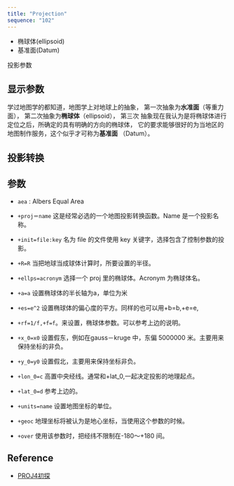 ```yaml
---
title: "Projection"
sequence: "102"
---
```


- 椭球体(ellipsoid)
- 基准面(Datum)

投影参数

## 显示参数

学过地图学的都知道，地图学上对地球上的抽象，
第一次抽象为**水准面**（等重力面），
第二次抽象为**椭球体**（ellipsoid），
第三次 抽象现在我认为是将椭球体进行定位之后，所确定的具有明确的方向的椭球体，
它的要求能够很好的为当地区的地图制作服务，这个似乎才可称为**基准面** （Datum）。

## 投影转换

## 参数

- `aea` : Albers Equal Area


- `+proj＝name` 这是经常必选的一个地图投影转换函数。Name 是一个投影名称。
- `+init=file:key` 名为 file 的文件使用 key 关键字，选择包含了控制参数的投影。
- `+R=R` 当把地球当成球体计算时，所要设置的半径。
- `+ellps=acronym` 选择一个 proj 里的椭球体。Acronym 为椭球体名。
- `+a=a` 设置椭球体的半长轴为a，单位为米
- `+es=e^2` 设置椭球体的偏心度的平方。同样的也可以用+b=b,+e=e,
- `+rf=1/f,+f=f`。来设置，椭球体参数。可以参考上边的说明。
- `+x_0=x0` 设置假东，例如在gauss－kruge 中，东偏 5000000 米。主要用来保持坐标的非负。
- `+y_0=y0` 设置假北，主要用来保持坐标非负。
- `+lon_0=c` 高置中央经线。通常和+lat_0,一起决定投影的地理起点。
- `+lat_0=d` 参考上边的。
- `+units=name` 设置地图坐标的单位。
- `+geoc` 地理坐标将被认为是地心坐标，当使用这个参数的时候。
- `+over` 使用该参数时，把经纬不限制在-180～+180 间。

## Reference

- [PROJ4初探](https://www.cnblogs.com/oloroso/p/5749057.html)



